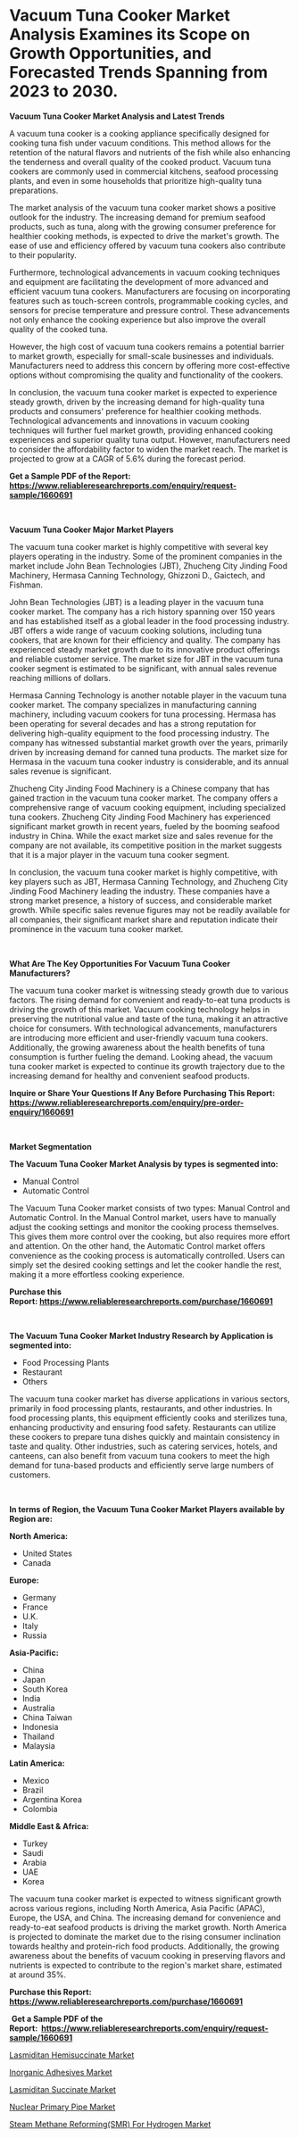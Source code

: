 <p><h1>Vacuum Tuna Cooker Market Analysis Examines its Scope on Growth Opportunities, and Forecasted Trends Spanning from 2023 to 2030.</h1></p><p><strong>Vacuum Tuna Cooker Market Analysis and Latest Trends</strong></p>
<p><p>A vacuum tuna cooker is a cooking appliance specifically designed for cooking tuna fish under vacuum conditions. This method allows for the retention of the natural flavors and nutrients of the fish while also enhancing the tenderness and overall quality of the cooked product. Vacuum tuna cookers are commonly used in commercial kitchens, seafood processing plants, and even in some households that prioritize high-quality tuna preparations.</p><p>The market analysis of the vacuum tuna cooker market shows a positive outlook for the industry. The increasing demand for premium seafood products, such as tuna, along with the growing consumer preference for healthier cooking methods, is expected to drive the market's growth. The ease of use and efficiency offered by vacuum tuna cookers also contribute to their popularity. </p><p>Furthermore, technological advancements in vacuum cooking techniques and equipment are facilitating the development of more advanced and efficient vacuum tuna cookers. Manufacturers are focusing on incorporating features such as touch-screen controls, programmable cooking cycles, and sensors for precise temperature and pressure control. These advancements not only enhance the cooking experience but also improve the overall quality of the cooked tuna.</p><p>However, the high cost of vacuum tuna cookers remains a potential barrier to market growth, especially for small-scale businesses and individuals. Manufacturers need to address this concern by offering more cost-effective options without compromising the quality and functionality of the cookers.</p><p>In conclusion, the vacuum tuna cooker market is expected to experience steady growth, driven by the increasing demand for high-quality tuna products and consumers' preference for healthier cooking methods. Technological advancements and innovations in vacuum cooking techniques will further fuel market growth, providing enhanced cooking experiences and superior quality tuna output. However, manufacturers need to consider the affordability factor to widen the market reach. The market is projected to grow at a CAGR of 5.6% during the forecast period.</p></p>
<p><strong>Get a Sample PDF of the Report:&nbsp; <a href="https://www.reliableresearchreports.com/enquiry/request-sample/1660691">https://www.reliableresearchreports.com/enquiry/request-sample/1660691</a></strong></p>
<p>&nbsp;</p>
<p><strong>Vacuum Tuna Cooker Major Market Players</strong></p>
<p><p>The vacuum tuna cooker market is highly competitive with several key players operating in the industry. Some of the prominent companies in the market include John Bean Technologies (JBT), Zhucheng City Jinding Food Machinery, Hermasa Canning Technology, Ghizzoni D., Gaictech, and Fishman.</p><p>John Bean Technologies (JBT) is a leading player in the vacuum tuna cooker market. The company has a rich history spanning over 150 years and has established itself as a global leader in the food processing industry. JBT offers a wide range of vacuum cooking solutions, including tuna cookers, that are known for their efficiency and quality. The company has experienced steady market growth due to its innovative product offerings and reliable customer service. The market size for JBT in the vacuum tuna cooker segment is estimated to be significant, with annual sales revenue reaching millions of dollars.</p><p>Hermasa Canning Technology is another notable player in the vacuum tuna cooker market. The company specializes in manufacturing canning machinery, including vacuum cookers for tuna processing. Hermasa has been operating for several decades and has a strong reputation for delivering high-quality equipment to the food processing industry. The company has witnessed substantial market growth over the years, primarily driven by increasing demand for canned tuna products. The market size for Hermasa in the vacuum tuna cooker industry is considerable, and its annual sales revenue is significant.</p><p>Zhucheng City Jinding Food Machinery is a Chinese company that has gained traction in the vacuum tuna cooker market. The company offers a comprehensive range of vacuum cooking equipment, including specialized tuna cookers. Zhucheng City Jinding Food Machinery has experienced significant market growth in recent years, fueled by the booming seafood industry in China. While the exact market size and sales revenue for the company are not available, its competitive position in the market suggests that it is a major player in the vacuum tuna cooker segment.</p><p>In conclusion, the vacuum tuna cooker market is highly competitive, with key players such as JBT, Hermasa Canning Technology, and Zhucheng City Jinding Food Machinery leading the industry. These companies have a strong market presence, a history of success, and considerable market growth. While specific sales revenue figures may not be readily available for all companies, their significant market share and reputation indicate their prominence in the vacuum tuna cooker market.</p></p>
<p>&nbsp;</p>
<p><strong>What Are The Key Opportunities For Vacuum Tuna Cooker Manufacturers?</strong></p>
<p><p>The vacuum tuna cooker market is witnessing steady growth due to various factors. The rising demand for convenient and ready-to-eat tuna products is driving the growth of this market. Vacuum cooking technology helps in preserving the nutritional value and taste of the tuna, making it an attractive choice for consumers. With technological advancements, manufacturers are introducing more efficient and user-friendly vacuum tuna cookers. Additionally, the growing awareness about the health benefits of tuna consumption is further fueling the demand. Looking ahead, the vacuum tuna cooker market is expected to continue its growth trajectory due to the increasing demand for healthy and convenient seafood products.</p></p>
<p><strong>Inquire or Share Your Questions If Any Before Purchasing This Report: <a href="https://www.reliableresearchreports.com/enquiry/pre-order-enquiry/1660691">https://www.reliableresearchreports.com/enquiry/pre-order-enquiry/1660691</a></strong></p>
<p>&nbsp;</p>
<p><strong>Market Segmentation</strong></p>
<p><strong>The Vacuum Tuna Cooker Market Analysis by types is segmented into:</strong></p>
<p><ul><li>Manual Control</li><li>Automatic Control</li></ul></p>
<p><p>The Vacuum Tuna Cooker market consists of two types: Manual Control and Automatic Control. In the Manual Control market, users have to manually adjust the cooking settings and monitor the cooking process themselves. This gives them more control over the cooking, but also requires more effort and attention. On the other hand, the Automatic Control market offers convenience as the cooking process is automatically controlled. Users can simply set the desired cooking settings and let the cooker handle the rest, making it a more effortless cooking experience.</p></p>
<p><strong>Purchase this Report:&nbsp;<a href="https://www.reliableresearchreports.com/purchase/1660691">https://www.reliableresearchreports.com/purchase/1660691</a></strong></p>
<p>&nbsp;</p>
<p><strong>The Vacuum Tuna Cooker Market Industry Research by Application is segmented into:</strong></p>
<p><ul><li>Food Processing Plants</li><li>Restaurant</li><li>Others</li></ul></p>
<p><p>The vacuum tuna cooker market has diverse applications in various sectors, primarily in food processing plants, restaurants, and other industries. In food processing plants, this equipment efficiently cooks and sterilizes tuna, enhancing productivity and ensuring food safety. Restaurants can utilize these cookers to prepare tuna dishes quickly and maintain consistency in taste and quality. Other industries, such as catering services, hotels, and canteens, can also benefit from vacuum tuna cookers to meet the high demand for tuna-based products and efficiently serve large numbers of customers.</p></p>
<p>&nbsp;</p>
<p><strong>In terms of Region, the Vacuum Tuna Cooker Market Players available by Region are:</strong></p>
<p>
    <p> <strong> North America: </strong>
        <ul>
            <li>United States</li>
            <li>Canada</li>
        </ul>
        </p> 
    <p> <strong> Europe: </strong>
        <ul>
            <li>Germany</li>
            <li>France</li>
            <li>U.K.</li>
            <li>Italy</li>
            <li>Russia</li>
        </ul>
        </p> 
    <p> <strong> Asia-Pacific: </strong>
        <ul>
            <li>China</li>
            <li>Japan</li>
            <li>South Korea</li>
            <li>India</li>
            <li>Australia</li>
            <li>China Taiwan</li>
            <li>Indonesia</li>
            <li>Thailand</li>
            <li>Malaysia</li>
        </ul>
        </p> 
    <p> <strong> Latin America: </strong>
        <ul>
            <li>Mexico</li>
            <li>Brazil</li>
            <li>Argentina Korea</li>
            <li>Colombia</li>
        </ul>
        </p> 
    <p> <strong> Middle East & Africa: </strong>
        <ul>
            <li>Turkey</li>
            <li>Saudi</li>
            <li>Arabia</li>
            <li>UAE</li>
            <li>Korea</li>
        </ul>
    </p>
    </p>
<p><p>The vacuum tuna cooker market is expected to witness significant growth across various regions, including North America, Asia Pacific (APAC), Europe, the USA, and China. The increasing demand for convenience and ready-to-eat seafood products is driving the market growth. North America is projected to dominate the market due to the rising consumer inclination towards healthy and protein-rich food products. Additionally, the growing awareness about the benefits of vacuum cooking in preserving flavors and nutrients is expected to contribute to the region's market share, estimated at around 35%.</p></p>
<p><strong>Purchase this Report: <a href="https://www.reliableresearchreports.com/purchase/1660691">https://www.reliableresearchreports.com/purchase/1660691</a></strong></p>
<p>&nbsp;<strong>Get a Sample PDF of the Report:&nbsp;&nbsp;<a href="https://www.reliableresearchreports.com/enquiry/request-sample/1660691">https://www.reliableresearchreports.com/enquiry/request-sample/1660691</a></strong></p>
<p><strong></strong></p>
<p><p><a href="https://medium.com/@scanw41036/lasmiditan-hemisuccinate-market-competitive-analysis-market-trends-and-forecast-to-2030-7ca37940ca5a">Lasmiditan Hemisuccinate Market</a></p><p><a href="https://medium.com/@malcomw102036/inorganic-adhesives-market-trends-forecast-and-competitive-analysis-to-2030-960baf7f6d80">Inorganic Adhesives Market</a></p><p><a href="https://medium.com/@kanew14036/lasmiditan-succinate-market-size-reveals-the-best-marketing-channels-in-global-industry-1999148d4e82">Lasmiditan Succinate Market</a></p><p><a href="https://github.com/marloy8/Market-Research-Report-List-1/blob/main/nuclear-primary-pipe-market.md">Nuclear Primary Pipe Market</a></p><p><a href="https://github.com/aliciawhite5576/Market-Research-Report-List-1/blob/main/steam-methane-reformingsmr-for-hydrogen-market.md">Steam Methane Reforming(SMR) For Hydrogen Market</a></p></p>